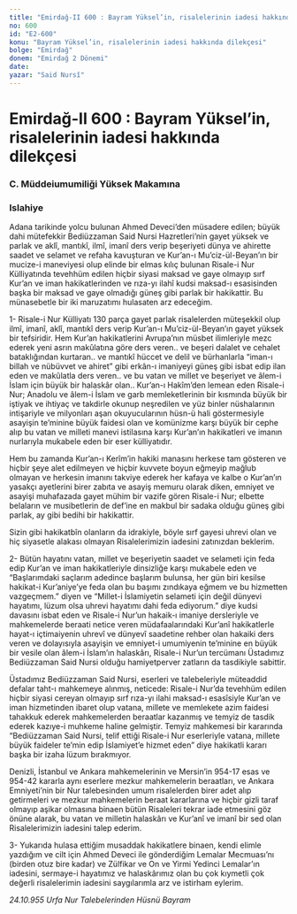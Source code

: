 ```yaml
---
title: "Emirdağ-II 600 : Bayram Yüksel’in, risalelerinin iadesi hakkında dilekçesi"
no: 600
id: "E2-600"
konu: "Bayram Yüksel’in, risalelerinin iadesi hakkında dilekçesi"
bolge: "Emirdağ"
donem: "Emirdağ 2 Dönemi"
date: 
yazar: "Said Nursî"
---
```


# Emirdağ-II 600 : Bayram Yüksel’in, risalelerinin iadesi hakkında dilekçesi

### C. Müddeiumumiliği Yüksek Makamına

### Islahiye

Adana tarikinde yolcu bulunan Ahmed Deveci’den müsadere edilen; büyük dahi mütefekkir Bediüzzaman Said Nursi Hazretleri’nin gayet yüksek ve parlak ve aklî, mantıkî, ilmî, imanî ders verip beşeriyeti dünya ve ahirette saadet ve selamet ve refaha kavuşturan ve Kur’an-ı Mu’ciz-ül-Beyan’ın bir mucize-i maneviyesi olup elinde bir elmas kılıç bulunan Risale-i Nur Külliyatında tevehhüm edilen hiçbir siyasi maksad ve gaye olmayıp sırf Kur’an ve iman hakikatlerinden ve rıza-yı ilahî kudsi maksad-ı esasisinden başka bir maksad ve gaye olmadığı güneş gibi parlak bir hakikattir. Bu münasebetle bir iki maruzatımı hulasaten arz edeceğim.

1- Risale-i Nur Külliyatı 130 parça gayet parlak risalelerden müteşekkil olup ilmî, imanî, aklî, mantıkî ders verip Kur’an-ı Mu’ciz-ül-Beyan’ın gayet yüksek bir tefsiridir. Hem Kur’an hakikatlerini Avrupa’nın müsbet ilimleriyle mezc ederek yeni asrın makûlatına göre ders veren.. ve beşeri dalalet ve cehalet bataklığından kurtaran.. ve mantıkî hüccet ve delil ve bürhanlarla “iman-ı billah ve nübüvvet ve ahiret” gibi erkân-ı imaniyeyi güneş gibi isbat edip ilan eden ve makûlatla ders veren.. ve bu vatan ve millet ve beşeriyet ve âlem-i İslam için büyük bir halaskâr olan.. Kur’an-ı Hakîm’den lemean eden Risale-i Nur; Anadolu ve âlem-i İslam ve garb memleketlerinin bir kısmında büyük bir iştiyak ve ihtiyaç ve takdirle okunup neşredilen ve yüz binler nüshalarının intişariyle ve milyonları aşan okuyucularının hüsn-ü hali göstermesiyle asayişin te’minine büyük faidesi olan ve komünizme karşı büyük bir cephe alıp bu vatan ve milleti manevi istilasına karşı Kur’an’ın hakikatleri ve imanın nurlarıyla mukabele eden bir eser külliyatıdır.

Hem bu zamanda Kur’an-ı Kerîm’in hakiki manasını herkese tam gösteren ve hiçbir şeye alet edilmeyen ve hiçbir kuvvete boyun eğmeyip mağlub olmayan ve herkesin imanını takviye ederek her kafaya ve kalbe o Kur’an’ın yasakçı ayetlerini birer zabıta ve asayiş memuru olarak diken, emniyet ve asayişi muhafazada gayet mühim bir vazife gören Risale-i Nur; elbette belaların ve musibetlerin de def’ine en makbul bir sadaka olduğu güneş gibi parlak, ay gibi bedihi bir hakikattir.

Sizin gibi hakikatbîn olanların da idrakiyle, böyle sırf gayesi uhrevi olan ve hiç siyasetle alakası olmayan Risalelerimizin iadesini zatınızdan beklerim.

2- Bütün hayatını vatan, millet ve beşeriyetin saadet ve selameti için feda edip Kur’an ve iman hakikatleriyle dinsizliğe karşı mukabele eden ve “Başlarımdaki saçlarım adedince başlarım bulunsa, her gün biri kesilse hakikat-i Kur’aniye’ye feda olan bu başımı zındıkaya eğmem ve bu hizmetten vazgeçmem.” diyen ve “Millet-i İslamiyetin selameti için değil dünyevi hayatımı, lüzum olsa uhrevi hayatımı dahi feda ediyorum.” diye kudsi davasını isbat eden ve Risale-i Nur’un hakaik-ı imaniye dersleriyle ve mahkemelerde beraati netice veren müdafaalarındaki Kur’anî hakikatlerle hayat-ı içtimaiyenin uhrevî ve dünyevî saadetine rehber olan hakaiki ders veren ve dolayısıyla asayişin ve emniyet-i umumiyenin te’minine en büyük bir vesile olan âlem-i İslam’ın halaskârı, Risale-i Nur’un tercümanı Üstadımız Bediüzzaman Said Nursi olduğu hamiyetperver zatların da tasdikiyle sabittir.

Üstadımız Bediüzzaman Said Nursi, eserleri ve talebeleriyle müteaddid defalar taht-ı mahkemeye alınmış, neticede: Risale-i Nur’da tevehhüm edilen hiçbir siyasi cereyan olmayıp sırf rıza-yı ilahi maksad-ı esasîsiyle Kur’an ve iman hizmetinden ibaret olup vatana, millete ve memlekete azim faidesi tahakkuk ederek mahkemelerden beraatlar kazanmış ve temyiz de tasdik ederek kazıye-i muhkeme haline gelmiştir. Temyiz mahkemesi bir kararında “Bediüzzaman Said Nursi, telif ettiği Risale-i Nur eserleriyle vatana, millete büyük faideler te’min edip İslamiyet’e hizmet eden” diye hakikatli kararı başka bir izaha lüzum bırakmıyor.

Denizli, İstanbul ve Ankara mahkemelerinin ve Mersin’in 954-17 esas ve 954-42 kararla aynı eserlere mezkur mahkemelerin beraatları, ve Ankara Emniyeti’nin bir Nur talebesinden umum risalelerden birer adet alıp getirmeleri ve mezkur mahkemelerin beraat kararlarına ve hiçbir gizli taraf olmayıp aşikar olmasına binaen bütün Risaleleri tekrar iade etmesini göz önüne alarak, bu vatan ve milletin halaskârı ve Kur’anî ve imanî bir sed olan Risalelerimizin iadesini talep ederim.

3- Yukarıda hulasa ettiğim musaddak hakikatlere binaen, kendi elimle yazdığım ve cilt için Ahmed Deveci ile gönderdiğim Lemalar Mecmuası’nı (birden otuz bire kadar) ve Zülfikar ve On ve Yirmi Yedinci Lemalar’ın iadesini, sermaye-i hayatımız ve halaskârımız olan bu çok kıymetli çok değerli risalelerimin iadesini saygılarımla arz ve istirham eylerim.

*24.10.955*
*Urfa Nur Talebelerinden*
*Hüsnü Bayram*
